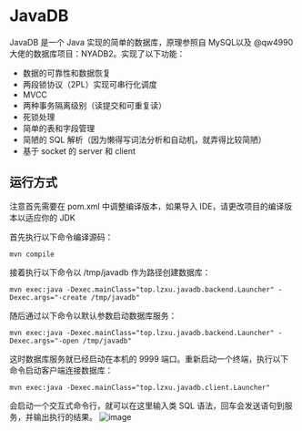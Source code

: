 # JavaDB
JavaDB 是一个 Java 实现的简单的数据库，原理参照自 MySQL以及 @qw4990 大佬的数据库项目：NYADB2。实现了以下功能：

- 数据的可靠性和数据恢复
- 两段锁协议（2PL）实现可串行化调度
- MVCC
- 两种事务隔离级别（读提交和可重复读）
- 死锁处理
- 简单的表和字段管理
- 简陋的 SQL 解析（因为懒得写词法分析和自动机，就弄得比较简陋）
- 基于 socket 的 server 和 client



## 运行方式

注意首先需要在 pom.xml 中调整编译版本，如果导入 IDE，请更改项目的编译版本以适应你的 JDK

首先执行以下命令编译源码：

```
mvn compile
```

接着执行以下命令以 /tmp/javadb 作为路径创建数据库：

```
mvn exec:java -Dexec.mainClass="top.lzxu.javadb.backend.Launcher" -Dexec.args="-create /tmp/javadb"
```

随后通过以下命令以默认参数启动数据库服务：

```
mvn exec:java -Dexec.mainClass="top.lzxu.javadb.backend.Launcher" -Dexec.args="-open /tmp/javadb"
```

这时数据库服务就已经启动在本机的 9999 端口。重新启动一个终端，执行以下命令启动客户端连接数据库：

```
mvn exec:java -Dexec.mainClass="top.lzxu.javadb.client.Launcher"
```

会启动一个交互式命令行，就可以在这里输入类 SQL 语法，回车会发送语句到服务，并输出执行的结果。
![image](https://github.com/swdyqw/JavaDB/assets/155432770/80ef7c0f-4c6d-4d0c-a2cd-c5ceea607776)

